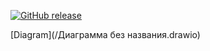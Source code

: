 
[![GitHub release](https://img.shields.io/github/release/ArtemySinitsa/github-actions.svg)](https://github.com/ArtemySinitsa/github-actions/releases/)


[Diagram](/Диаграмма без названия.drawio)
